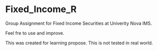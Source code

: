 # Fixed_Income_R

Group Assignment for Fixed Income Securities at Univerity Nova IMS.

Feel fre to use and improve.

This was created for learning propose. This is not tested in real world.
